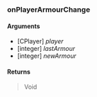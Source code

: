 ### onPlayerArmourChange

#### Arguments

- [CPlayer] *player*
- [integer] *lastArmour*
- [integer] *newArmour*

#### Returns
> Void
